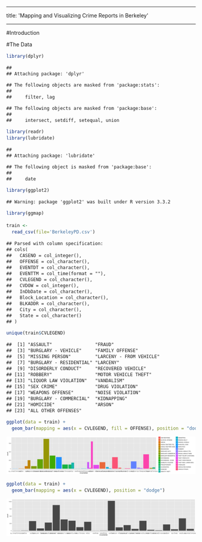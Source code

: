 ___
title: 'Mapping and Visualizing Crime Reports in Berkeley'
___

#Introduction

#The Data



```r
library(dplyr)
```

```
## 
## Attaching package: 'dplyr'
```

```
## The following objects are masked from 'package:stats':
## 
##     filter, lag
```

```
## The following objects are masked from 'package:base':
## 
##     intersect, setdiff, setequal, union
```

```r
library(readr)
library(lubridate)
```

```
## 
## Attaching package: 'lubridate'
```

```
## The following object is masked from 'package:base':
## 
##     date
```

```r
library(ggplot2)
```

```
## Warning: package 'ggplot2' was built under R version 3.3.2
```

```r
library(ggmap)

train <- 
  read_csv(file='BerkeleyPD.csv')
```

```
## Parsed with column specification:
## cols(
##   CASENO = col_integer(),
##   OFFENSE = col_character(),
##   EVENTDT = col_character(),
##   EVENTTM = col_time(format = ""),
##   CVLEGEND = col_character(),
##   CVDOW = col_integer(),
##   InDbDate = col_character(),
##   Block_Location = col_character(),
##   BLKADDR = col_character(),
##   City = col_character(),
##   State = col_character()
## )
```

```r
unique(train$CVLEGEND)
```

```
##  [1] "ASSAULT"                "FRAUD"                 
##  [3] "BURGLARY - VEHICLE"     "FAMILY OFFENSE"        
##  [5] "MISSING PERSON"         "LARCENY - FROM VEHICLE"
##  [7] "BURGLARY - RESIDENTIAL" "LARCENY"               
##  [9] "DISORDERLY CONDUCT"     "RECOVERED VEHICLE"     
## [11] "ROBBERY"                "MOTOR VEHICLE THEFT"   
## [13] "LIQUOR LAW VIOLATION"   "VANDALISM"             
## [15] "SEX CRIME"              "DRUG VIOLATION"        
## [17] "WEAPONS OFFENSE"        "NOISE VIOLATION"       
## [19] "BURGLARY - COMMERCIAL"  "KIDNAPPING"            
## [21] "HOMICIDE"               "ARSON"                 
## [23] "ALL OTHER OFFENSES"
```

```r
ggplot(data = train) +  
  geom_bar(mapping = aes(x = CVLEGEND, fill = OFFENSE), position = "dodge")
```

![](README_files/figure-html/unnamed-chunk-1-1.png)<!-- -->

```r
ggplot(data = train) +  
  geom_bar(mapping = aes(x = CVLEGEND), position = "dodge")
```

![](README_files/figure-html/unnamed-chunk-1-2.png)<!-- -->




